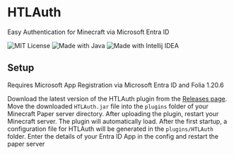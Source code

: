 # HTLAuth

Easy Authentication for Minecraft via Microsoft Entra ID


![MIT License](https://img.shields.io/badge/License-AGPL3-green.svg)
![Made with Java](https://img.shields.io/badge/Made_with-Java-orange?style=flat&logo=openjdk)
![Made with Intellij IDEA](https://img.shields.io/badge/Made_with-IntelliJ_IDEA-red?style=flat&logo=intellij-idea)

## Setup
Requires Microsoft App Registration via Microsoft Entra ID and Folia 1.20.6

  Download the latest version of the HTLAuth plugin from the [Releases page](https://github.com/TheTwoBoom/HTL_auth/releases).
  Move the downloaded `HTLAuth.jar` file into the `plugins` folder of your Minecraft Paper server directory.
  After uploading the plugin, restart your Minecraft server. The plugin will automatically load.
  After the first startup, a configuration file for HTLAuth will be generated in the `plugins/HTLAuth` folder.
  Enter the details of your Entra ID App in the config and restart the paper server
